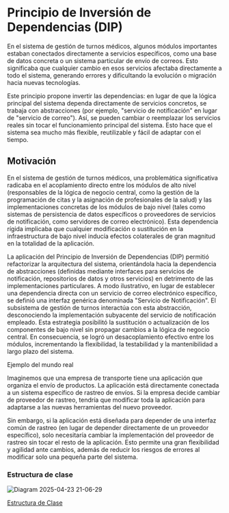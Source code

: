 # Principio de Inversión de Dependencias (DIP)
En el sistema de gestión de turnos médicos, algunos módulos importantes estaban conectados directamente a servicios específicos, como una base de datos concreta o un sistema particular de envío de correos. Esto significaba que cualquier cambio en esos servicios afectaba directamente a todo el sistema, generando errores y dificultando la evolución o migración hacia nuevas tecnologías.

Este principio propone invertir las dependencias: en lugar de que la lógica principal del sistema dependa directamente de servicios concretos, se trabaja con abstracciones (por ejemplo, "servicio de notificación" en lugar de "servicio de correo"). Así, se pueden cambiar o reemplazar los servicios reales sin tocar el funcionamiento principal del sistema. Esto hace que el sistema sea mucho más flexible, reutilizable y fácil de adaptar con el tiempo.

## Motivación
En el sistema de gestión de turnos médicos, una problemática significativa radicaba en el acoplamiento directo entre los módulos de alto nivel (responsables de la lógica de negocio central, como la gestión de la programación de citas y la asignación de profesionales de la salud) y las implementaciones concretas de los módulos de bajo nivel (tales como sistemas de persistencia de datos específicos o proveedores de servicios de notificación, como servidores de correo electrónico). Esta dependencia rígida implicaba que cualquier modificación o sustitución en la infraestructura de bajo nivel inducía efectos colaterales de gran magnitud en la totalidad de la aplicación.

La aplicación del Principio de Inversión de Dependencias (DIP) permitió refactorizar la arquitectura del sistema, orientándola hacia la dependencia de abstracciones (definidas mediante interfaces para servicios de notificación, repositorios de datos y otros servicios) en detrimento de las implementaciones particulares. A modo ilustrativo, en lugar de establecer una dependencia directa con un servicio de correo electrónico específico, se definió una interfaz genérica denominada "Servicio de Notificación". El subsistema de gestión de turnos interactúa con esta abstracción, desconociendo la implementación subyacente del servicio de notificación empleado. Esta estrategia posibilitó la sustitución o actualización de los componentes de bajo nivel sin propagar cambios a la lógica de negocio central. En consecuencia, se logró un desacoplamiento efectivo entre los módulos, incrementando la flexibilidad, la testabilidad y la mantenibilidad a largo plazo del sistema.

Ejemplo del mundo real

Imaginemos que una empresa de transporte tiene una aplicación que organiza el envío de productos. La aplicación está directamente conectada a un sistema específico de rastreo de envíos. Si la empresa decide cambiar de proveedor de rastreo, tendría que modificar toda la aplicación para adaptarse a las nuevas herramientas del nuevo proveedor.

Sin embargo, si la aplicación está diseñada para depender de una interfaz común de rastreo (en lugar de depender directamente de un proveedor específico), solo necesitaría cambiar la implementación del proveedor de rastreo sin tocar el resto de la aplicación. Esto permite una gran flexibilidad y agilidad ante cambios, además de reducir los riesgos de errores al modificar solo una pequeña parte del sistema.

### Estructura de clase

![Diagram 2025-04-23 21-06-29](https://github.com/user-attachments/assets/31035188-c1dd-4c53-b39d-6c3862ca0357)

[Estructura de Clase](https://drive.google.com/file/d/1ydUDaQ-p0jeKEhjUnK_mlX3t2s_vSzKJ/view?usp=sharing)

